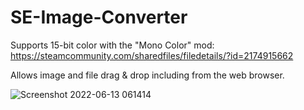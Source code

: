 # SE-Image-Converter
Supports 15-bit color with the "Mono Color" mod: https://steamcommunity.com/sharedfiles/filedetails/?id=2174915662

Allows image and file drag & drop including from the web browser.

![Screenshot 2022-06-13 061414](https://user-images.githubusercontent.com/86216339/173364386-7d2d3a72-efc6-4887-ac8a-893e51ecb19f.png)
